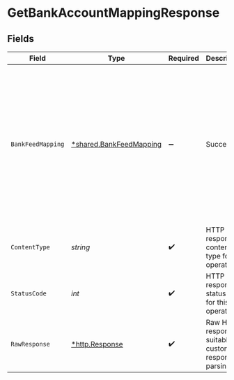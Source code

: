# GetBankAccountMappingResponse


## Fields

| Field                                                                                                                                                                                                                                                                                           | Type                                                                                                                                                                                                                                                                                            | Required                                                                                                                                                                                                                                                                                        | Description                                                                                                                                                                                                                                                                                     | Example                                                                                                                                                                                                                                                                                         |
| ----------------------------------------------------------------------------------------------------------------------------------------------------------------------------------------------------------------------------------------------------------------------------------------------- | ----------------------------------------------------------------------------------------------------------------------------------------------------------------------------------------------------------------------------------------------------------------------------------------------- | ----------------------------------------------------------------------------------------------------------------------------------------------------------------------------------------------------------------------------------------------------------------------------------------------- | ----------------------------------------------------------------------------------------------------------------------------------------------------------------------------------------------------------------------------------------------------------------------------------------------- | ----------------------------------------------------------------------------------------------------------------------------------------------------------------------------------------------------------------------------------------------------------------------------------------------- |
| `BankFeedMapping`                                                                                                                                                                                                                                                                               | [*shared.BankFeedMapping](../../../pkg/models/shared/bankfeedmapping.md)                                                                                                                                                                                                                        | :heavy_minus_sign:                                                                                                                                                                                                                                                                              | Success                                                                                                                                                                                                                                                                                         | {<br/>"sourceAccountId": "acc-002",<br/>"targetAccountId": "account-081",<br/>"sourceCurrency": "USD",<br/>"status": "Success",<br/>"feedStartDate": "2023-01-09T14:14:14.1057478Z",<br/>"sourceAccountName": "ACME Bank",<br/>"sourceAccountNumber": "1234-5678",<br/>"sourceBalance": 500,<br/>"targetAccountName": "ACME Bank"<br/>} |
| `ContentType`                                                                                                                                                                                                                                                                                   | *string*                                                                                                                                                                                                                                                                                        | :heavy_check_mark:                                                                                                                                                                                                                                                                              | HTTP response content type for this operation                                                                                                                                                                                                                                                   |                                                                                                                                                                                                                                                                                                 |
| `StatusCode`                                                                                                                                                                                                                                                                                    | *int*                                                                                                                                                                                                                                                                                           | :heavy_check_mark:                                                                                                                                                                                                                                                                              | HTTP response status code for this operation                                                                                                                                                                                                                                                    |                                                                                                                                                                                                                                                                                                 |
| `RawResponse`                                                                                                                                                                                                                                                                                   | [*http.Response](https://pkg.go.dev/net/http#Response)                                                                                                                                                                                                                                          | :heavy_check_mark:                                                                                                                                                                                                                                                                              | Raw HTTP response; suitable for custom response parsing                                                                                                                                                                                                                                         |                                                                                                                                                                                                                                                                                                 |
